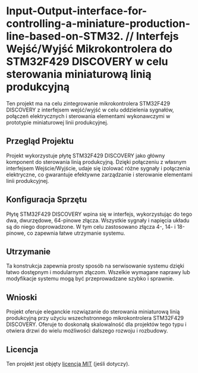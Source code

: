 # Input-Output-interface-for-controlling-a-miniature-production-line-based-on-STM32. // Interfejs Wejść/Wyjść Mikrokontrolera do STM32F429 DISCOVERY w celu sterowania miniaturową linią produkcyjną 


Ten projekt ma na celu zintegrowanie mikrokontrolera STM32F429 DISCOVERY z interfejsem wejść/wyjść w celu oddzielenia sygnałów, połączeń elektrycznych i sterowania elementami wykonawczymi w prototypie miniaturowej linii produkcyjnej.

## Przegląd Projektu

Projekt wykorzystuje płytę STM32F429 DISCOVERY jako główny komponent do sterowania linią produkcyjną. Dzięki połączeniu z własnym interfejsem Wejście/Wyjście, udaje się izolować różne sygnały i połączenia elektryczne, co gwarantuje efektywne zarządzanie i sterowanie elementami linii produkcyjnej.

## Konfiguracja Sprzętu

Płytę STM32F429 DISCOVERY wpina się w interfejs, wykorzystując do tego dwa, dwurzędowe, 64-pinowe złącza. Wszystkie sygnały i napięcia układu są do niego doprowadzone. W tym celu zastosowano złącza 4-, 14- i 18-pinowe, co zapewnia łatwe utrzymanie systemu.

## Utrzymanie

Ta konstrukcja zapewnia prosty sposób na serwisowanie systemu dzięki łatwo dostępnym i modularnym złączom. Wszelkie wymagane naprawy lub modyfikacje systemu mogą być przeprowadzane szybko i sprawnie.

## Wnioski

Projekt oferuje eleganckie rozwiązanie do sterowania miniaturową linią produkcyjną przy użyciu wszechstronnego mikrokontrolera STM32F429 DISCOVERY. Oferuje to doskonałą skalowalność dla projektów tego typu i otwiera drzwi do wielu możliwości dalszego rozwoju i rozbudowy.



## Licencja

Ten projekt jest objęty [licencją MIT](LICENSE) (jeśli dotyczy).
